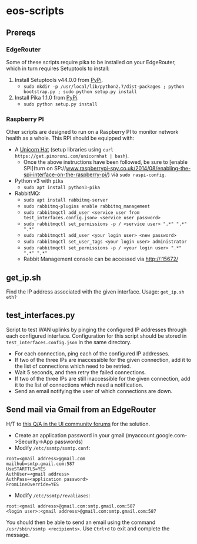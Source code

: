 # eos-scripts
## Prereqs
### EdgeRouter
Some of these scripts require pika to be installed on your EdgeRouter, which in turn requires Setuptools to install:
1. Install Setuptools v44.0.0 from [PyPi](https://pypi.org/project/setuptools/44.1.1/#files).
    * `sudo mkdir -p /usr/local/lib/python2.7/dist-packages ; python bootstrap.py ; sudo python setup.py install`
1. Install Pika 1.1.0 from [PyPi](https://pypi.org/project/pika/1.1.0/#files).
    * `sudo python setup.py install`

### Raspberry PI
Other scripts are designed to run on a Raspberry PI to monitor network health as a whole.
This RPI should be equipped with:
* A [Unicorn Hat](https://learn.pimoroni.com/article/getting-started-with-unicorn-hat) (setup libraries using `curl https://get.pimoroni.com/unicornhat | bash`).
    * Once the above instructions have been followed, be sure to [enable SPI](turn on SP://www.raspberrypi-spy.co.uk/2014/08/enabling-the-spi-interface-on-the-raspberry-pi/) via `sudo raspi-config`.
* Python v3 with `pika`
    * `sudo apt install python3-pika`
* RabbitMQ:
    * `sudo apt install rabbitmq-server`
    * `sudo rabbitmq-plugins enable rabbitmq_management`
    * `sudo rabbitmqctl add_user <service user from test_interfaces.config.json> <service user password>`
    * `sudo rabbitmqctl set_permissions -p / <service user> ".*" ".*" ".*"`
    * `sudo rabbitmqctl add_user <your login user> <new password>`
    * `sudo rabbitmqctl set_user_tags <your login user> administrator`
    * `sudo rabbitmqctl set_permissions -p / <your login user> ".*" ".*" ".*"`
    * Rabbit Management console can be accessed via [http://<RPI ip>:15672/](http://192.168.1.68:15672/)

## get_ip.sh
Find the IP address associated with the given interface. Usage:
    ```get_ip.sh eth?```

## test_interfaces.py
Script to test WAN uplinks by pinging the configured IP addresses through each configured interface.
Configuration for this script should be stored in `test_interfaces.config.json` in the same directory.
* For each connection, ping each of the configured IP addresses.
* If two of the three IPs are inaccessible for the given connection, add it to the list of connections which need to be retried.
* Wait 5 seconds, and then retry the failed connections.
* If two of the three IPs are still inaccessible for the given connection, add it to the list of connections which need a notification.
* Send an email notifying the user of which connections are down.

## Send mail via Gmail from an EdgeRouter
H/T to [this Q/A in the UI community forums](https://community.ui.com/questions/Email-Notification-from-EdgeRouter-for-IPs-offline-down/d96ba4ee-f139-476b-99ba-e8d7a06dbf49) for the solution.
* Create an application password in your gmail (myaccount.google.com->Security->App passwords)
* Modify `/etc/ssmtp/ssmtp.conf`:
```
root=<gmail address>@gmail.com
mailhub=smtp.gmail.com:587
UseSTARTTLS=YES
AuthUser=<gmail address>
AuthPass=<application password>
FromLineOverride=YES
```
* Modify `/etc/ssmtp/revaliases`:
```
root:<gmail address>@gmail.com:smtp.gmail.com:587
<login user>:<gmail address>@gmail.com:smtp.gmail.com:587
```

You should then be able to send an email using the command `/usr/sbin/ssmtp <recipients>`. Use `Ctrl+d` to exit and complete the message.
